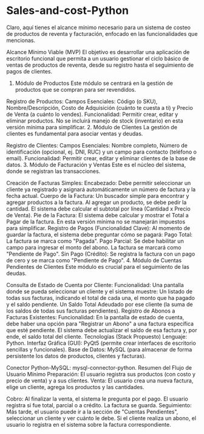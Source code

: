 # Sales-and-cost-Python

Claro, aquí tienes el alcance mínimo necesario para un sistema de costeo de productos de reventa y facturación, enfocado en las funcionalidades que mencionas.

Alcance Mínimo Viable (MVP)
El objetivo es desarrollar una aplicación de escritorio funcional que permita a un usuario gestionar el ciclo básico de ventas de productos de reventa, desde su registro hasta el seguimiento de pagos de clientes.

1. Módulo de Productos
Este módulo se centrará en la gestión de productos que se compran para ser revendidos.

Registro de Productos:
Campos Esenciales: Código (o SKU), Nombre/Descripción, Costo de Adquisición (cuánto te cuesta a ti) y Precio de Venta (a cuánto lo vendes).
Funcionalidad: Permitir crear, editar y eliminar productos. No se incluirá manejo de stock (inventario) en esta versión mínima para simplificar.
2. Módulo de Clientes
La gestión de clientes es fundamental para asociar ventas y deudas.

Registro de Clientes:
Campos Esenciales: Nombre completo, Número de identificación (opcional, ej. DNI, RUC) y un campo para contacto (teléfono o email).
Funcionalidad: Permitir crear, editar y eliminar clientes de la base de datos.
3. Módulo de Facturación y Ventas
Este es el núcleo del sistema, donde se registran las transacciones.

Creación de Facturas Simples:
Encabezado: Debe permitir seleccionar un cliente ya registrado y asignará automáticamente un número de factura y la fecha actual.
Cuerpo de la Factura:
Un buscador simple para encontrar y agregar productos a la factura.
Al agregar un producto, se debe pedir la cantidad. El sistema debe calcular el subtotal por línea (Cantidad x Precio de Venta).
Pie de la Factura:
El sistema debe calcular y mostrar el Total a Pagar de la factura. En esta versión mínima no se manejarán impuestos para simplificar.
Registro de Pagos (Funcionalidad Clave):
Al momento de guardar la factura, el sistema debe preguntar cómo se pagará:
Pago Total: La factura se marca como "Pagada".
Pago Parcial: Se debe habilitar un campo para ingresar el monto del abono. La factura se marcará como "Pendiente de Pago".
Sin Pago (Crédito): Se registra la factura con un pago de cero y se marca como "Pendiente de Pago".
4. Módulo de Cuentas Pendientes de Clientes
Este módulo es crucial para el seguimiento de las deudas.

Consulta de Estado de Cuenta por Cliente:
Funcionalidad: Una pantalla donde se pueda seleccionar un cliente y el sistema muestre:
Un listado de todas sus facturas, indicando el total de cada una, el monto que ha pagado y el saldo pendiente.
Un Saldo Total Adeudado por ese cliente (la suma de los saldos de todas sus facturas pendientes).
Registro de Abonos a Facturas Existentes:
Funcionalidad: En la pantalla de estado de cuenta, debe haber una opción para "Registrar un Abono" a una factura específica que esté pendiente. El sistema debe actualizar el saldo de esa factura y, por ende, el saldo total del cliente.
Tecnologías (Stack Propuesto)
Lenguaje: Python.
Interfaz Gráfica (GUI): PyQt5 (permite crear interfaces de escritorio sencillas y funcionales).
Base de Datos: MySQL (para almacenar de forma persistente los datos de productos, clientes y facturas).

Conector Python-MySQL: mysql-connector-python.
Resumen del Flujo de Usuario Mínimo
Preparación: El usuario registra sus productos (con costo y precio de venta) y a sus clientes.
Venta: El usuario crea una nueva factura, elige un cliente, agrega los productos y las cantidades.

Cobro: Al finalizar la venta, el sistema le pregunta por el pago. El usuario registra si fue total, parcial o a crédito. La factura se guarda.
Seguimiento: Más tarde, el usuario puede ir a la sección de "Cuentas Pendientes", seleccionar un cliente y ver cuánto le debe. Si el cliente realiza un abono, el usuario lo registra en el sistema sobre la factura correspondiente.
